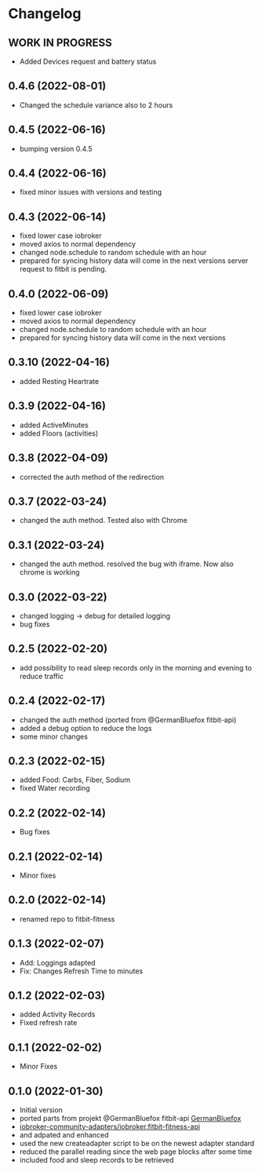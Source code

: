 # Changelog
<!--
    ## **WORK IN PROGRESS**
-->
## **WORK IN PROGRESS**
- Added Devices request and battery status


## 0.4.6 (2022-08-01)
- Changed the schedule variance also to 2 hours

## 0.4.5 (2022-06-16)
 - bumping version 0.4.5

## 0.4.4 (2022-06-16)
- fixed minor issues with versions and testing

## 0.4.3 (2022-06-14)
- fixed lower case iobroker
- moved axios to normal dependency
- changed node.schedule to random schedule with an hour
- prepared for syncing history data will come in the next versions server request to fitbit is pending.

## 0.4.0 (2022-06-09)
- fixed lower case iobroker
- moved axios to normal dependency
- changed node.schedule to random schedule with an hour
- prepared for syncing history data will come in the next versions

## 0.3.10 (2022-04-16)
- added Resting Heartrate

## 0.3.9 (2022-04-16)
- added ActiveMinutes
- added Floors (activities)

## 0.3.8 (2022-04-09)
- corrected the auth method of the redirection

## 0.3.7 (2022-03-24)
- changed the auth method. Tested also with Chrome

## 0.3.1 (2022-03-24)
- changed the auth method. resolved the bug with iframe. Now also chrome is working

## 0.3.0 (2022-03-22)
- changed logging -> debug for detailed logging
- bug fixes

## 0.2.5 (2022-02-20)
- add possibility to read sleep records only in the morning and evening to reduce traffic

## 0.2.4 (2022-02-17)
- changed the auth method (ported from @GermanBluefox fitbit-api)
- added a debug option to reduce the logs
- some minor changes

## 0.2.3 (2022-02-15)
- added Food: Carbs, Fiber, Sodium
- fixed Water recording

## 0.2.2 (2022-02-14)
- Bug fixes

## 0.2.1 (2022-02-14)
- Minor fixes

## 0.2.0 (2022-02-14)
- renamed repo to fitbit-fitness

## 0.1.3 (2022-02-07)
- Add: Loggings adapted
- Fix: Changes Refresh Time to minutes

## 0.1.2 (2022-02-03)
- added Activity Records
- Fixed refresh rate

## 0.1.1 (2022-02-02)
- Minor Fixes

## 0.1.0 (2022-01-30)
- Initial version
- ported parts from projekt @GermanBluefox fitbit-api [GermanBluefox](https://github.com/GermanBluefox)
- [ iobroker-community-adapters/iobroker.fitbit-fitness-api ](https://github.com/iobroker-community-adapters/iobroker.fitbit-fitness-api)
- and adpated and enhanced
- used the new createadapter script to be on the newest adapter standard
- reduced the parallel reading since the web page blocks after some time
- included food and sleep records to be retrieved